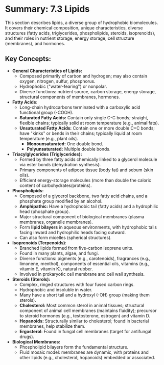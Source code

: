 # Summary: 7.3 Lipids

This section describes lipids, a diverse group of hydrophobic biomolecules. It covers their chemical composition, unique characteristics, diverse structures (fatty acids, triglycerides, phospholipids, steroids, isoprenoids), and their roles in nutrient storage, energy storage, cell structure (membranes), and hormones.

## Key Concepts:

*   **General Characteristics of Lipids:**
    *   Composed primarily of carbon and hydrogen; may also contain oxygen, nitrogen, sulfur, phosphorus.
    *   Hydrophobic ("water-fearing") or nonpolar.
    *   Diverse functions: nutrient source, carbon storage, energy storage, structural components of membranes, hormones.
*   **Fatty Acids:**
    *   Long-chain hydrocarbons terminated with a carboxylic acid functional group (-COOH).
    *   **Saturated Fatty Acids:** Contain only single C-C bonds; straight, flexible chains; typically solid at room temperature (e.g., animal fats).
    *   **Unsaturated Fatty Acids:** Contain one or more double C=C bonds; have "kinks" or bends in their chains; typically liquid at room temperature (e.g., plant oils).
        *   **Monounsaturated:** One double bond.
        *   **Polyunsaturated:** Multiple double bonds.
*   **Triacylglycerides (Triglycerides):**
    *   Formed by three fatty acids chemically linked to a glycerol molecule via ester bonds (dehydration synthesis).
    *   Primary components of adipose tissue (body fat) and sebum (skin oils).
    *   Efficient energy-storage molecules (more than double the caloric content of carbohydrates/proteins).
*   **Phospholipids:**
    *   Composed of a glycerol backbone, two fatty acid chains, and a phosphate group modified by an alcohol.
    *   **Amphipathic:** Have a hydrophobic tail (fatty acids) and a hydrophilic head (phosphate group).
    *   Major structural component of biological membranes (plasma membranes, organelle membranes).
    *   Form **lipid bilayers** in aqueous environments, with hydrophobic tails facing inward and hydrophilic heads facing outward.
    *   Can also form micelles (spherical structures).
*   **Isoprenoids (Terpenoids):**
    *   Branched lipids formed from five-carbon isoprene units.
    *   Found in many plants, algae, and fungi.
    *   Diverse functions: pigments (e.g., carotenoids), fragrances (e.g., limonene, menthol), components of essential oils, vitamins (e.g., vitamin E, vitamin K), natural rubber.
    *   Involved in prokaryotic cell membrane and cell wall synthesis.
*   **Steroids (Sterols):**
    *   Complex, ringed structures with four fused carbon rings.
    *   Hydrophobic and insoluble in water.
    *   Many have a short tail and a hydroxyl (-OH) group (making them sterols).
    *   **Cholesterol:** Most common sterol in animal tissues; structural component of animal cell membranes (maintains fluidity); precursor to steroid hormones (e.g., testosterone, estrogen) and vitamin D.
    *   **Hopanoids:** Structurally similar to cholesterol; found in bacterial membranes, help stabilize them.
    *   **Ergosterol:** Found in fungal cell membranes (target for antifungal drugs).
*   **Biological Membranes:**
    *   Phospholipid bilayers form the fundamental structure.
    *   Fluid mosaic model: membranes are dynamic, with proteins and other lipids (e.g., cholesterol, hopanoids) embedded or associated.
